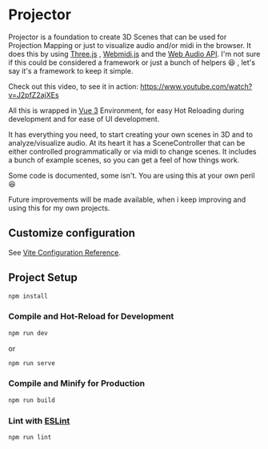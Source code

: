 # Projector

Projector is a foundation to create 3D Scenes that can be used for Projection Mapping or just to visualize audio and/or midi in the browser. It does this by using [Three.js](https://threejs.org/) , [Webmidi.js](https://webmidijs.org/) and the [Web Audio API](https://developer.mozilla.org/en-US/docs/Web/API/Web_Audio_API). I'm not sure if this could be considered a framework or just a bunch of helpers :laughing: , let's say it's a framework to keep it simple.

Check out this video, to see it in action: https://www.youtube.com/watch?v=J2pfZ2ajXEs

All this is wrapped in [Vue 3](https://vuejs.org/) Environment, for easy Hot Reloading during development and for ease of UI development.

It has everything you need, to start creating your own scenes in 3D and to analyze/visualize audio. At its heart it has a SceneController that can be either controlled programmatically or via midi to change scenes. It includes a bunch of example scenes, so you can get a feel of how things work.

Some code is documented, some isn't. You are using this at your own peril :laughing:

Future improvements will be made available, when i keep improving and using this for my own projects.

## Customize configuration

See [Vite Configuration Reference](https://vitejs.dev/config/).

## Project Setup

```sh
npm install
```

### Compile and Hot-Reload for Development

```sh
npm run dev
```

or

```sh
npm run serve
```

### Compile and Minify for Production

```sh
npm run build
```

### Lint with [ESLint](https://eslint.org/)

```sh
npm run lint
```
